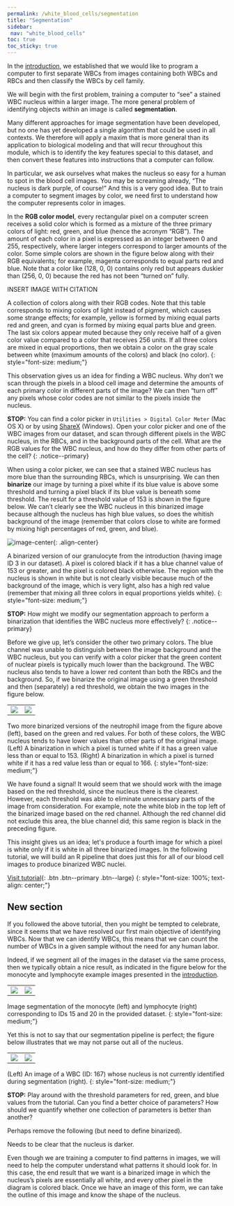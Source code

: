 ```yaml
---
permalink: /white_blood_cells/segmentation
title: "Segmentation"
sidebar:
 nav: "white_blood_cells"
toc: true
toc_sticky: true
---
```


In the [introduction](home), we established that we would like to program a computer to first separate WBCs from images containing both WBCs and RBCs and then classify the WBCs by cell family.

We will begin with the first problem, training a computer to “see” a stained WBC nucleus within a larger image. The more general problem of identifying objects within an image is called **segmentation**.

Many different approaches for image segmentation have been developed, but no one has yet developed a single algorithm that could be used in all contexts. We therefore will apply a maxim that is more general than its application to biological modeling and that will recur throughout this module, which is to identify the key features special to this dataset, and then convert these features into instructions that a computer can follow.

In particular, we ask ourselves what makes the nucleus so easy for a human to spot in the blood cell images. You may be screaming already, “The nucleus is dark purple, of course!” And this is a very good idea. But to train a computer to segment images by color, we need first to understand how the computer represents color in images.

In the **RGB color model**, every rectangular pixel on a computer screen receives a solid color which is formed as a mixture of the three primary colors of light: red, green, and blue (hence the acronym “RGB”). The amount of each color in a pixel is expressed as an integer between 0 and 255, respectively, where larger integers correspond to larger amounts of the color. Some simple colors are shown in the figure below along with their RGB equivalents; for example, magenta corresponds to equal parts red and blue. Note that a color like (128, 0, 0) contains only red but appears duskier than (256, 0, 0) because the red has not been “turned on” fully.

INSERT IMAGE WITH CITATION

A collection of colors along with their RGB codes. Note that this table corresponds to mixing colors of light instead of pigment, which causes some strange effects; for example, yellow is formed by mixing equal parts red and green, and cyan is formed by mixing equal parts blue and green. The last six colors appear muted because they only receive half of a given color value compared to a color that receives 256 units. If all three colors are mixed in equal proportions, then we obtain a color on the gray scale between white (maximum amounts of the colors) and black (no color).
{: style="font-size: medium;"}

This observation gives us an idea for finding a WBC nucleus. Why don’t we scan through the pixels in a blood cell image and determine the amounts of each primary color in different parts of the image? We can then “turn off” any pixels whose color codes are not similar to the pixels inside the nucleus.

**STOP:** You can find a color picker in `Utilities > Digital Color Meter` (Mac OS X) or by using <a href="https://getsharex.com" target="_blank">ShareX</a> (Windows). Open your color picker and one of the WBC images from our dataset, and scan through different pixels in the WBC nucleus, in the RBCs, and in the background parts of the cell. What are the RGB values for the WBC nucleus, and how do they differ from other parts of the cell?
{: .notice--primary}

When using a color picker, we can see that a stained WBC nucleus has more blue than the surrounding RBCs, which is unsurprising. We can then **binarize** our image by turning a pixel white if its blue value is above some threshold and turning a pixel black if its blue value is beneath some threshold. The result for a threshold value of 153 is shown in the figure below. We can’t clearly see the WBC nucleus in this binarized image because although the nucleus has high blue values, so does the whitish background of the image (remember that colors close to white are formed by mixing high percentages of red, green, and blue).

![image-center](../assets/images/neutrophil_binarized_blue.png){: .align-center}

A binarized version of our granulocyte from the introduction (having image ID 3 in our dataset). A pixel is colored black if it has a blue channel value of 153 or greater, and the pixel is colored black otherwise. The region with the nucleus is shown in white but is not clearly visible because much of the background of the image, which is very light, also has a high red value (remember that mixing all three colors in equal proportions yields white).
{: style="font-size: medium;"}

**STOP:** How might we modify our segmentation approach to perform a binarization that identifies the WBC nucleus more effectively?
{: .notice--primary}

Before we give up, let’s consider the other two primary colors. The blue channel was unable to distinguish between the image background and the WBC nucleus, but you can verify with a color picker that the green content of nuclear pixels is typically much lower than the background. The WBC nucleus also tends to have a lower red content than both the RBCs and the background. So, if we binarize the original image using a green threshold and then (separately) a red threshold, we obtain the two images in the figure below.

<table>
<tr>
    <td><img src="../assets/images/neutrophil_binarized_green.png"></td>
    <td><img src="../assets/images/neutrophil_binarized_red.png"></td>
</tr>
</table>

Two more binarized versions of the neutrophil image from the figure above (left), based on the green and red values. For both of these colors, the WBC nucleus tends to have lower values than other parts of the original image. (Left) A binarization in which a pixel is turned white if it has a green value less than or equal to 153. (Right) A binarization in which a pixel is turned white if it has a red value less than or equal to 166.
{: style="font-size: medium;"}

We have found a signal! It would seem that we should work with the image based on the red threshold, since the nucleus there is the clearest. However, each threshold was able to eliminate unnecessary parts of the image from consideration. For example, note the white blob in the top left of the binarized image based on the red channel. Although the red channel did not exclude this area, the blue channel did; this same region is black in the preceding figure.

This insight gives us an idea; let's produce a fourth image for which a pixel is white only if it is white in all three binarized images. In the following tutorial, we will build an R pipeline that does just this for all of our blood cell images to produce binarized WBC nuclei.

[Visit tutorial](tutorial_nuclear_segmentation){: .btn .btn--primary .btn--large}
{: style="font-size: 100%; text-align: center;"}

## New section

If you followed the above tutorial, then you might be tempted to celebrate, since it seems that we have resolved our first main objective of identifying WBCs. Now that we can identify WBCs, this means that we can count the number of WBCs in a given sample without the need for any human labor.

Indeed, if we segment all of the images in the dataset via the same process, then we typically obtain a nice result, as indicated in the figure below for the monocyte and lymphocyte example images presented in the [introduction](home).

<table>
<tr>
    <td><img src="../assets/images/monocyte_binarized.png"></td>
    <td><img src="../assets/images/lymphocyte_binarized.png"></td>
</tr>
</table>

Image segmentation of the monocyte (left) and lymphocyte (right) corresponding to IDs 15 and 20 in the provided dataset.
{: style="font-size: medium;"}

Yet this is not to say that our segmentation pipeline is perfect; the figure below illustrates that we may not parse out all of the nucleus.

<table>
<tr>
    <td><img src="../assets/images/WBC_167.png"></td>
    <td><img src="../assets/images/WBC_167_segmented.png"></td>
</tr>
</table>

(Left) An image of a WBC (ID: 167) whose nucleus is not currently identified during segmentation (right).
{: style="font-size: medium;"}


**STOP:** Play around with the threshold parameters for red, green, and blue values from the tutorial. Can you find a better choice of parameters? How should we quantify whether one collection of parameters is better than another?

<!--
Exercise: local search and parameter estimation -- tie back to previous modules.
-->

Perhaps remove the following (but need to define binarized).

Needs to be clear that the nucleus is darker.

Even though we are training a computer to find patterns in images, we will need to help the computer understand what patterns it should look for. In this case, the end result that we want is a binarized image in which the nucleus’s pixels are essentially all white, and every other pixel in the diagram is colored black. Once we have an image of this form, we can take the outline of this image and know the shape of the nucleus.

